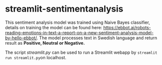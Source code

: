 # streamlit-sentimentanalysis
This sentiment analysis model was trained using Naive Bayes classifier, details on training the model can be found here: https://ebbot.ai/robots-reading-emotions-in-text-a-report-on-a-new-sentiment-analysis-model-by-hello-ebbot/. The model processes text in Swedish language and return result as **Positive, Neutral or Negative.**

The script *streamlit.py* can be used to run a Streamlit webapp by ```streamlit run streamlit.py```on localhost. 

